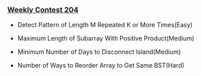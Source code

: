 ### [Weekly Contest 204](https://leetcode.com/contest/weekly-contest-204)

- Detect Pattern of Length M Repeated K or More Times(Easy)

- Maximum Length of Subarray With Positive Product(Medium)

- Minimum Number of Days to Disconnect Island(Medium)

- Number of Ways to Reorder Array to Get Same BST(Hard)
